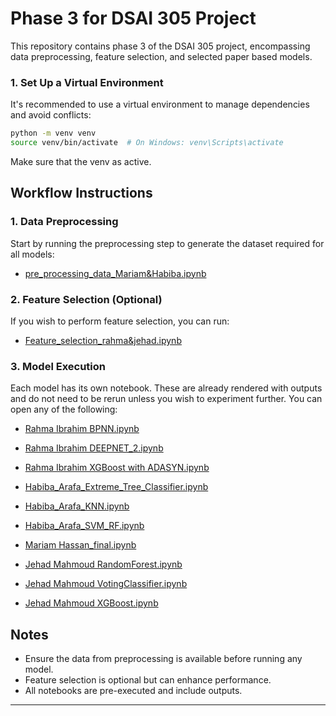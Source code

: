 # Phase 3 for DSAI 305 Project

This repository contains phase 3 of the DSAI 305 project, encompassing data preprocessing, feature selection, and selected paper based models.


### 1. Set Up a Virtual Environment

It's recommended to use a virtual environment to manage dependencies and avoid conflicts:

```bash
python -m venv venv
source venv/bin/activate  # On Windows: venv\Scripts\activate
```
Make sure that the venv as active.


## Workflow Instructions

### 1. Data Preprocessing

Start by running the preprocessing step to generate the dataset required for all models:

- [pre_processing_data_Mariam&Habiba.ipynb](pre_processing_data_%20(1).ipynb)

### 2. Feature Selection (Optional)

If you wish to perform feature selection, you can run:

- [Feature_selection_rahma&jehad.ipynb](Feature_selection_rahma&jehadipynb%20(1).ipynb)

### 3. Model Execution

Each model has its own notebook. These are already rendered with outputs and do not need to be rerun unless you wish to experiment further. You can open any of the following:

- [Rahma Ibrahim BPNN.ipynb](BPNN_FOR_rahma_resubmit_.ipynb)
- [Rahma Ibrahim DEEPNET_2.ipynb](DEEPNET_2_RAHMA.ipynb)
- [Rahma Ibrahim XGBoost with ADASYN.ipynb](XGBoost_with_ADASYN_rahma_(1).ipynb)

- [Habiba_Arafa_Extreme_Tree_Classifier.ipynb](Habiba_Arafa_Extreme_Tree_Classifier.ipynb)
- [Habiba_Arafa_KNN.ipynb](Habiba_Arafa_KNN.ipynb)
- [Habiba_Arafa_SVM_RF.ipynb](Habiba_Arafa_SVM_RF.ipynb)

- [Mariam Hassan_final.ipynb](MariamHassan_final.ipynb)

- [Jehad Mahmoud RandomForest.ipynb](RandomForest_JehadMahmoud.ipynb)
- [Jehad Mahmoud VotingClassifier.ipynb](VotingClassifier_JehadMahmoud%20(2).ipynb)
- [Jehad Mahmoud XGBoost.ipynb](XGBoostJehadMahmoud.ipynb)

## Notes

- Ensure the data from preprocessing is available before running any model.
- Feature selection is optional but can enhance performance.
- All notebooks are pre-executed and include outputs.

---
